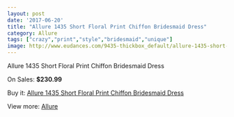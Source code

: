```yaml
---
layout: post
date: '2017-06-20'
title: "Allure 1435 Short Floral Print Chiffon Bridesmaid Dress"
category: Allure 
tags: ["crazy","print","style","bridesmaid","unique"]
image: http://www.eudances.com/9435-thickbox_default/allure-1435-short-floral-print-chiffon-bridesmaid-dress.jpg
---
```

Allure 1435 Short Floral Print Chiffon Bridesmaid Dress

On Sales: **$230.99**
<a href="https://www.eudances.com/en/allure/3140-allure-1435-short-floral-print-chiffon-bridesmaid-dress.html"><amp-img layout="responsive" width="600" height="600" src="//www.eudances.com/9435-thickbox_default/allure-1435-short-floral-print-chiffon-bridesmaid-dress.jpg" alt="Allure 1435 Short Floral Print Chiffon Bridesmaid Dress 0" /></a>
<a href="https://www.eudances.com/en/allure/3140-allure-1435-short-floral-print-chiffon-bridesmaid-dress.html"><amp-img layout="responsive" width="600" height="600" src="//www.eudances.com/9441-thickbox_default/allure-1435-short-floral-print-chiffon-bridesmaid-dress.jpg" alt="Allure 1435 Short Floral Print Chiffon Bridesmaid Dress 1" /></a>
<a href="https://www.eudances.com/en/allure/3140-allure-1435-short-floral-print-chiffon-bridesmaid-dress.html"><amp-img layout="responsive" width="600" height="600" src="//www.eudances.com/9440-thickbox_default/allure-1435-short-floral-print-chiffon-bridesmaid-dress.jpg" alt="Allure 1435 Short Floral Print Chiffon Bridesmaid Dress 2" /></a>
<a href="https://www.eudances.com/en/allure/3140-allure-1435-short-floral-print-chiffon-bridesmaid-dress.html"><amp-img layout="responsive" width="600" height="600" src="//www.eudances.com/9439-thickbox_default/allure-1435-short-floral-print-chiffon-bridesmaid-dress.jpg" alt="Allure 1435 Short Floral Print Chiffon Bridesmaid Dress 3" /></a>
<a href="https://www.eudances.com/en/allure/3140-allure-1435-short-floral-print-chiffon-bridesmaid-dress.html"><amp-img layout="responsive" width="600" height="600" src="//www.eudances.com/9438-thickbox_default/allure-1435-short-floral-print-chiffon-bridesmaid-dress.jpg" alt="Allure 1435 Short Floral Print Chiffon Bridesmaid Dress 4" /></a>
<a href="https://www.eudances.com/en/allure/3140-allure-1435-short-floral-print-chiffon-bridesmaid-dress.html"><amp-img layout="responsive" width="600" height="600" src="//www.eudances.com/9437-thickbox_default/allure-1435-short-floral-print-chiffon-bridesmaid-dress.jpg" alt="Allure 1435 Short Floral Print Chiffon Bridesmaid Dress 5" /></a>
<a href="https://www.eudances.com/en/allure/3140-allure-1435-short-floral-print-chiffon-bridesmaid-dress.html"><amp-img layout="responsive" width="600" height="600" src="//www.eudances.com/9436-thickbox_default/allure-1435-short-floral-print-chiffon-bridesmaid-dress.jpg" alt="Allure 1435 Short Floral Print Chiffon Bridesmaid Dress 6" /></a>

Buy it: [Allure 1435 Short Floral Print Chiffon Bridesmaid Dress](https://www.eudances.com/en/allure/3140-allure-1435-short-floral-print-chiffon-bridesmaid-dress.html "Allure 1435 Short Floral Print Chiffon Bridesmaid Dress")

View more: [Allure ](https://www.eudances.com/en/53-allure "Allure ")